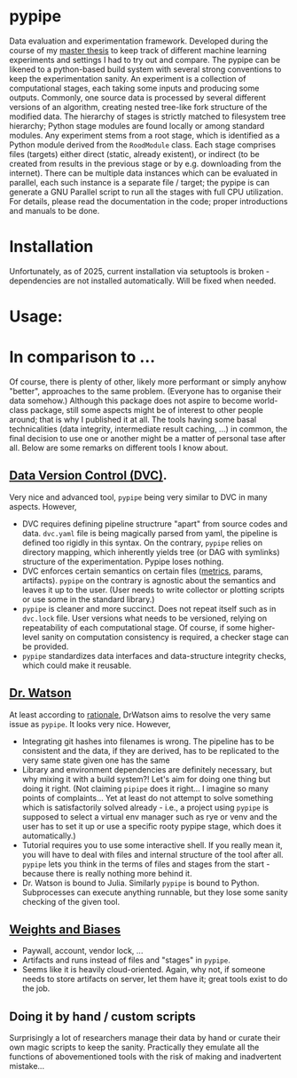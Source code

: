 # pypipe

Data evaluation and experimentation framework.
Developed during the course of my [master thesis](http://hdl.handle.net/10467/107070) to keep track of different machine learning experiments and settings I had to try out and compare.
The pypipe can be likened to a python-based build system with several strong conventions to keep the experimentation sanity.
An experiment is a collection of computational stages, each taking some inputs and producing some outputs.
Commonly, one source data is processed by several different versions of an algorithm, creating nested tree-like fork structure of the modified data.
The hierarchy of stages is strictly matched to filesystem tree hierarchy; Python stage modules are found locally or among standard modules.
Any experiment stems from a root stage, which is identified as a Python module derived from the `RoodModule` class.
Each stage comprises files (targets) either direct (static, already existent), or indirect (to be created from results in the previous stage or by e.g. downloading from the internet).
There can be multiple data instances which can be evaluated in parallel, each such instance is a separate file / target; the pypipe is can generate a GNU Parallel script to run all the stages with full CPU utilization.
For details, please read the documentation in the code; proper introductions and manuals to be done.

# Installation

Unfortunately, as of 2025, current installation via setuptools is broken - dependencies are not installed automatically.
Will be fixed when needed.

# Usage:


# In comparison to ...

Of course, there is plenty of other, likely more performant or simply anyhow "better", approaches to the same problem.
(Everyone has to organise their data somehow.)
Although this package does not aspire to become world-class package, still some aspects might be of interest to other people around; that is why I published it at all.
The tools having some basal technicalities (data integrity, intermediate result caching, ...) in common, the final decision to use one or another might be a matter of personal tase after all.
Below are some remarks on different tools I know about.

## [Data Version Control (DVC)](https://dvc.org/).

Very nice and advanced tool, `pypipe` being very similar to DVC in many aspects. However,

- DVC requires defining pipeline structrure "apart" from source codes and data. `dvc.yaml` file is being magically parsed from yaml, the pipeline is defined too rigidly in this syntax. On the contrary, `pypipe` relies on directory mapping, which inherently yields tree (or DAG with symlinks) structure of the experimentation. Pypipe loses nothing.
- DVC enforces certain semantics on certain files ([metrics](https://dvc.org/doc/user-guide/project-structure/dvcyaml-files#metrics), params, artifacts). `pypipe` on the contrary is agnostic about the semantics and leaves it up to the user. (User needs to write collector or plotting scripts or use some in the standard library.)
- `pypipe` is cleaner and more succinct. Does not repeat itself such as in `dvc.lock` file. User versions what needs to be versioned, relying on repeatability of each computational stage. Of course, if some higher-level sanity on computation consistency is required, a checker stage can be provided.
- `pypipe` standardizes data interfaces and data-structure integrity checks, which could make it reusable.

## [Dr. Watson](https://juliadynamics.github.io/DrWatson.jl/stable/)

At least according to [rationale](https://juliadynamics.github.io/DrWatson.jl/stable/#Rationale), DrWatson aims to resolve the very same issue as `pypipe`. It looks very nice. However,

- Integrating git hashes into filenames is wrong. The pipeline has to be consistent and the data, if they are derived, has to be replicated to the very same state given one has the same
- Library and environment dependencies are definitely necessary, but why mixing it with a build system?! Let's aim for doing one thing but doing it right. (Not claiming `pipipe` does it right... I imagine so many points of complaints... Yet at least do not attempt to solve something which is satisfactorily solved already - i.e., a project using `pypipe` is supposed to select a virtual env manager such as rye or venv and the user has to set it up or use a specific rooty pypipe stage, which does it automatically.)
- Tutorial requires you to use some interactive shell. If you really mean it, you will have to deal with files and internal structure of the tool after all. `pypipe` lets you think in the terms of files and stages from the start - because there is really nothing more behind it.
- Dr. Watson is bound to Julia. Similarly `pypipe` is bound to Python. Subprocesses can execute anything runnable, but they lose some sanity checking of the given tool.

## [Weights and Biases](https://docs.wandb.ai/)

- Paywall, account, vendor lock, ...
- Artifacts and runs instead of files and "stages" in `pypipe`.
- Seems like it is heavily cloud-oriented. Again, why not, if someone needs to store artifacts on server, let them have it; great tools exist to do the job.

## Doing it by hand / custom scripts

Surprisingly a lot of researchers manage their data by hand or curate their own magic scripts to keep the sanity.
Practically they emulate all the functions of abovementioned tools with the risk of making and inadvertent mistake...

